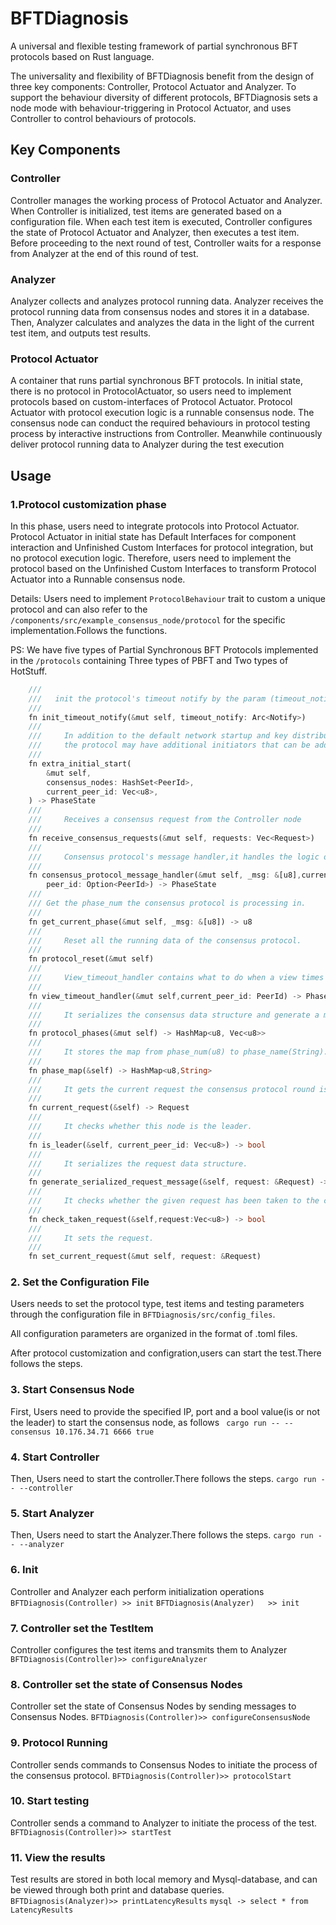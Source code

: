# BFTDiagnosis
A universal and flexible testing framework of partial synchronous BFT protocols based on Rust language.

The universality and flexibility of BFTDiagnosis benefit from the design of three key components: Controller, Protocol Actuator and Analyzer. To support the behaviour diversity of different protocols, BFTDiagnosis sets a node mode with behaviour-triggering in Protocol Actuator, and uses Controller to control behaviours of protocols.

## Key Components
### Controller
Controller manages the working process of Protocol Actuator and Analyzer. When Controller is initialized, test items are generated based on a configuration
file. When each test item is executed, Controller configures the state of Protocol Actuator and Analyzer, then executes a test item. Before proceeding to the next round of test, Controller waits for a response from Analyzer at the end of this round of test.
### Analyzer
Analyzer collects and analyzes protocol running data. Analyzer receives the protocol running data from consensus nodes and stores it in a database. Then,
Analyzer calculates and analyzes the data in the light of the current test item, and outputs test results.
### Protocol Actuator
A container that runs partial synchronous BFT protocols. In initial state, there is no protocol in ProtocolActuator, so users need to implement
protocols based on custom-interfaces of Protocol Actuator. Protocol Actuator with protocol execution logic is a runnable consensus node. The consensus node can conduct the required behaviours in protocol testing process by interactive instructions from Controller. Meanwhile continuously deliver protocol running data to Analyzer during the test execution

## Usage
### 1.Protocol customization phase
In this phase, users need to integrate protocols into Protocol Actuator. Protocol Actuator in initial state has Default Interfaces for component interaction and Unfinished Custom Interfaces for protocol integration, but no protocol execution logic. Therefore, users need to implement the protocol based on the Unfinished Custom Interfaces to transform Protocol Actuator into a Runnable consensus node.

Details:
Users need to implement ```ProtocolBehaviour``` trait to custom a unique protocol and can also refer to the ```/components/src/example_consensus_node/protocol``` for the specific implementation.Follows the functions.

PS: We have five types of Partial Synchronous BFT Protocols implemented in the ```/protocols``` containing Three types of PBFT and Two types of HotStuff.


``` dart
    ///
    ///   init the protocol's timeout notify by the param (timeout_notify)
    ///
    fn init_timeout_notify(&mut self, timeout_notify: Arc<Notify>)
    ///
    ///     In addition to the default network startup and key distribution.
    ///     the protocol may have additional initiators that can be added to this method.
    ///  
    fn extra_initial_start(
        &mut self,
        consensus_nodes: HashSet<PeerId>,
        current_peer_id: Vec<u8>,
    ) -> PhaseState
    ///
    ///     Receives a consensus request from the Controller node
    ///  
    fn receive_consensus_requests(&mut self, requests: Vec<Request>)
    ///
    ///     Consensus protocol's message handler,it handles the logic of the consensus protocol.
    /// 
    fn consensus_protocol_message_handler(&mut self, _msg: &[u8],current_peer_id: Vec<u8>,
        peer_id: Option<PeerId>) -> PhaseState
    /// 
    /// Get the phase_num the consensus protocol is processing in.
    ///  
    fn get_current_phase(&mut self, _msg: &[u8]) -> u8
    ///
    ///     Reset all the running data of the consensus protocol.
    ///  
    fn protocol_reset(&mut self)
    ///
    ///     View_timeout_handler contains what to do when a view times out. 
    ///
    fn view_timeout_handler(&mut self,current_peer_id: PeerId) -> PhaseState
    ///
    ///     It serializes the consensus data structure and generate a map fron phase_num(u8) to serialized data.
    ///  
    fn protocol_phases(&mut self) -> HashMap<u8, Vec<u8>>
    ///
    ///     It stores the map from phase_num(u8) to phase_name(String).
    ///
    fn phase_map(&self) -> HashMap<u8,String>
    ///
    ///     It gets the current request the consensus protocol round is processing.
    ///
    fn current_request(&self) -> Request
    ///
    ///     It checks whether this node is the leader.
    ///
    fn is_leader(&self, current_peer_id: Vec<u8>) -> bool
    ///
    ///     It serializes the request data structure.
    ///
    fn generate_serialized_request_message(&self, request: &Request) -> Vec<u8>
    ///
    ///     It checks whether the given request has been taken to the consensus process.
    ///
    fn check_taken_request(&self,request:Vec<u8>) -> bool
    ///
    ///     It sets the request.
    ///
    fn set_current_request(&mut self, request: &Request)
```

### 2. Set the Configuration File
Users needs to set the protocol type, test items and testing parameters through the configuration file in ```BFTDiagnosis/src/config_files```.

All configuration parameters are organized in the format of .toml files.

After protocol customization and configration,users can start the test.There follows the steps.
### 3. Start Consensus Node
First, Users need to provide the specified IP, port and a bool value(is or not the leader) to start the consensus node, as follows
``` cargo run -- --consensus 10.176.34.71 6666 true```
### 4. Start Controller
Then, Users need to start the controller.There follows the steps.
``` cargo run -- --controller ```
### 5. Start Analyzer
Then, Users need to start the Analyzer.There follows the steps.
``` cargo run -- --analyzer ```
### 6. Init
Controller and Analyzer each perform initialization operations
``` BFTDiagnosis(Controller) >> init ```
``` BFTDiagnosis(Analyzer)   >> init ```
### 7. Controller set the TestItem 
Controller configures the test items and transmits them to Analyzer
``` BFTDiagnosis(Controller)>> configureAnalyzer ``` 
### 8. Controller set the state of Consensus Nodes
Controller set the state of Consensus Nodes by sending messages to Consensus Nodes.
``` BFTDiagnosis(Controller)>> configureConsensusNode  ```
### 9. Protocol Running
Controller sends commands to Consensus Nodes to initiate the process of the consensus protocol.
``` BFTDiagnosis(Controller)>> protocolStart ```
### 10. Start testing
Controller sends a command to Analyzer to initiate the process of the test.
``` BFTDiagnosis(Controller)>> startTest ```
### 11. View the results
Test results are stored in both local memory and Mysql-database, and can be viewed through both print and database queries.
``` BFTDiagnosis(Analyzer)>> printLatencyResults ```
``` mysql -> select * from LatencyResults ```